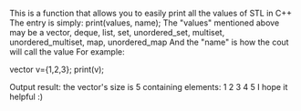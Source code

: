 This is a function that allows you to easily print all the values of STL in C++
The entry is simply:
print(values, name);
The "values" mentioned above may be a vector, deque, list, set, unordered_set, multiset, unordered_multiset, map, unordered_map
And the "name" is how the cout will call the value
For example:

vector<int> v={1,2,3};
print(v);

Output result:
the vector's size is 5
containing elements:
1 2 3 4 5
I hope it helpful :)
